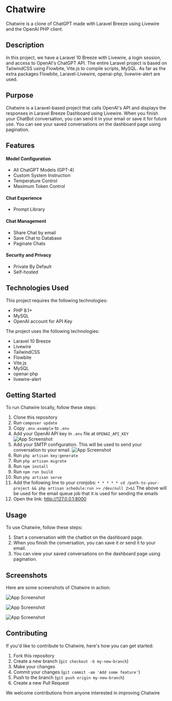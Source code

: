 # Chatwire

Chatwire is a clone of ChatGPT made with Laravel Breeze using Livewire and the OpenAI PHP client.

## Description

In this project, we have a Laravel 10 Breeze with Livewire, a login session, and access to OpenAI's ChatGPT API. The entire Laravel project is based on TailwindCSS using Flowbite, Vite.js to compile scripts, MySQL. As far as the extra packages Flowbite, Laravel-Livewire, openai-php, livewire-alert are used.

## Purpose

Chatwire is a Laravel-based project that calls OpenAI's API and displays the responses in Laravel Breeze Dashboard using Livewire. When you finish your ChatBot conversation, you can send it in your email or save it for future use. You can see your saved conversations on the dashboard page using pagination.

## Features

#### Model Configuration

-   All ChatGPT Models (GPT-4)
-   Custom System Instruction
-   Temperature Control
-   Maximum Token Control

#### Chat Experience

-   Prompt Library

#### Chat Management

-   Share Chat by email
-   Save Chat to Database
-   Paginate Chats

#### Security and Privacy

-   Private By Default
-   Self-hosted

## Technologies Used

This project requires the following technologies:

-   PHP 8.1+
-   MySQL
-   OpenAI account for API Key

The project uses the following technologies:

-   Laravel 10 Breeze
-   Livewire
-   TailwindCSS
-   Flowbite
-   Vite.js
-   MySQL
-   openai-php
-   livewire-alert

## Getting Started

To run Chatwire locally, follow these steps:

1. Clone this repository
2. Run `composer update`
3. Copy `.env.example` to `.env`
4. Add your OpenAI API key in `.env` file at `OPENAI_API_KEY`
   ![App Screenshot](https://i.imgur.com/e8IdRtB.png)
5. Add your SMTP configuration. This will be used to send your conversation to your email.
   ![App Screenshot](https://i.imgur.com/Vh0SJuy.png)
6. Run `php artisan key:generate`
7. Run `php artisan migrate`
8. Run `npm install`
9. Run `npm run build`
10. Run `php artisan serve`
11. Add the following line to your cronjobs:
    `* * * * * cd /path-to-your-project && php artisan schedule:run >> /dev/null 2>&1`
    The above will be used for the email queue job that it is used for sending the emails
12. Open the link: http://127.0.0.1:8000

## Usage

To use Chatwire, follow these steps:

1. Start a conversation with the chatbot on the dashboard page.
2. When you finish the conversation, you can save it or send it to your email.
3. You can view your saved conversations on the dashboard page using pagination.

## Screenshots

Here are some screenshots of Chatwire in action:

![App Screenshot](https://i.imgur.com/GBdjlTT.png)

![App Screenshot](https://i.imgur.com/wkpgKAr.png)

![App Screenshot](https://i.imgur.com/R7S1phq.png)

## Contributing

If you'd like to contribute to Chatwire, here's how you can get started:

1. Fork this repository
2. Create a new branch (`git checkout -b my-new-branch`)
3. Make your changes
4. Commit your changes (`git commit -am 'Add some feature'`)
5. Push to the branch (`git push origin my-new-branch`)
6. Create a new Pull Request

We welcome contributions from anyone interested in improving Chatwire
